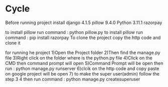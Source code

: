 # Cycle


Before running project install
django 4.1.5
pillow  9.4.0
Python 3.11.1
razorpay

to install pillow run command : python pillow.py
to install pillow run command : pip install razorpay
To clone the project copy the http code and clone it

for running he project 
1)Open the Project folder
2)Then find the manage.py file
3)Right click on the folder where is the python.py file
4)Click on the CMD then command prompt will open
5)Command Prompt will be open then run : python manage.py runserver 
6)clcik on the http code and copy paste on google project will be open
7) to make the super user(admin) follow the step 3 4  then run command : python manage.py createsuperuser
